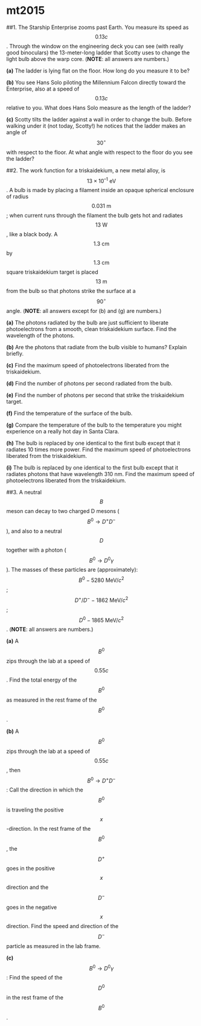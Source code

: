 # mt2015

##1.
The Starship Enterprise zooms past Earth. You measure its speed as $$0.13c$$. Through the window on the engineering deck you can see (with really good binoculars) the 13-meter-long ladder that Scotty uses to change the light bulb above the warp core. (**NOTE**: all answers are numbers.)

**(a)** The ladder is lying flat on the floor. How long do you measure it to be?

**(b)** You see Hans Solo piloting the Millennium Falcon directly toward the Enterprise, also at a
speed of $$0.13c$$ relative to you. What does Hans Solo measure as the length of the ladder?

**(c)** Scotty tilts the ladder against a wall in order to change the bulb. Before walking under it (not
today, Scotty!) he notices that the ladder makes an angle of $$30^{\circ}$$ with respect to the floor. At what angle with respect to the floor do you see the ladder?


##2.
The work function for a triskaidekium, a new metal alloy, is $$13\times10^{–1}\:\text{eV}$$. A bulb is made by placing a filament inside an opaque spherical enclosure of radius $$0.031\:\text{m}$$; when current runs through the filament the bulb gets hot and radiates $$13\:\text{W}$$, like a black body. A $$1.3\:\text{cm}$$ by $$1.3\:\text{cm}$$ square triskaidekium target is placed $$13\:\text{m}$$ from the bulb so that photons strike the surface at a $$90^{\circ}$$ angle. (**NOTE**: all answers except for (b) and (g) are numbers.)

**(a)** The photons radiated by the bulb are just sufficient to liberate photoelectrons from a smooth, clean triskaidekium surface. Find the wavelength of the photons.

**(b)** Are the photons that radiate from the bulb visible to humans? Explain briefly.

**(c)** Find the maximum speed of photoelectrons liberated from the triskaidekium.

**(d)** Find the number of photons per second radiated from the bulb.

**(e)** Find the number of photons per second that strike the triskaidekium target.

**(f)** Find the temperature of the surface of the bulb.

**(g)** Compare the temperature of the bulb to the temperature you might experience on a really hot day in Santa Clara.

**(h)** The bulb is replaced by one identical to the first bulb except that it radiates 10 times more power. Find the maximum speed of photoelectrons liberated from the triskaidekium.

**(i)** The bulb is replaced by one identical to the first bulb except that it radiates photons that have wavelength 310 nm. Find the maximum speed of photoelectrons liberated from the triskaidekium.


##3.
A neutral $$B$$ meson can decay to two charged D mesons ($$B^0\to{D}^+D^-$$), and also to a neutral $$D$$ together with a photon ($$B^0\to{D}^0\gamma$$). The masses of these particles are (approximately): $$B^0-5280\:\text{MeV}/c^2$$; $$D^+/D^--1862\:\text{MeV}/c^2$$; $$D^0-1865\:\text{MeV}/c^2$$. (**NOTE**: all answers are numbers.)

**(a)** A $$B^0$$ zips through the lab at a speed of $$0.55c$$. Find the total energy of the $$B^0$$ as measured in the rest frame of the $$B^0$$.

**(b)** A $$B^0$$ zips through the lab at a speed of $$0.55c$$, then $$B^0\to{D}^+D^-$$: Call the direction in which the $$B^0$$ is traveling the positive $$x$$-direction. In the rest frame of the $$B^0$$, the $$D^+$$ goes in the positive $$x$$ direction and the $$D^-$$ goes in the negative $$x$$ direction. Find the speed and direction of the $$D^-$$ particle as measured in the lab frame.

**(c)** $$B^0\to{D}^0\gamma$$: Find the speed of the $$D^0$$ in the rest frame of the $$B^0$$.
